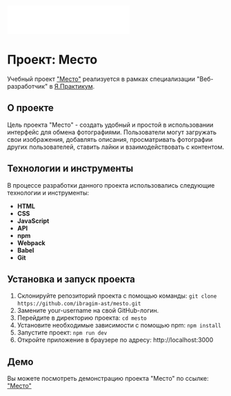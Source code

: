 ![Logo](./src/images/logo.svg)
# Проект: Место

Учебный проект ["Место"](https://ibragim-ast.github.io/mesto/) реализуется в рамках специализации "Веб-разработчик" в [Я.Практикум](https://practicum.yandex.ru/).

## О проекте
Цель проекта "Место" - создать удобный и простой в использовании интерфейс для обмена фотографиями. Пользователи могут загружать свои изображения, добавлять описания, просматривать фотографии других пользователей, ставить лайки и взаимодействовать с контентом.

## Технологии и инструменты
В процессе разработки данного проекта использовались следующие технологии и инструменты:
* **HTML**
* **CSS**
* **JavaScript**
* **API**
* **npm**
* **Webpack**
* **Babel**
* **Git**

## Установка и запуск проекта
1. Склонируйте репозиторий проекта с помощью команды: `git clone https://github.com/ibragim-ast/mesto.git`
2. Замените your-username на свой GitHub-логин.
3. Перейдите в директорию проекта: `cd mesto`
4. Установите необходимые зависимости с помощью npm: `npm install`
5. Запустите проект: `npm run dev`
6. Откройте приложение в браузере по адресу: http://localhost:3000

## Демо
Вы можете посмотреть демонстрацию проекта "Место" по ссылке: ["Место"](https://ibragim-ast.github.io/mesto/)
